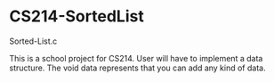 # CS214-SortedList
Sorted-List.c

This is a school project for CS214. User will have to implement a data structure.
The void data represents that you can add any kind of data.

